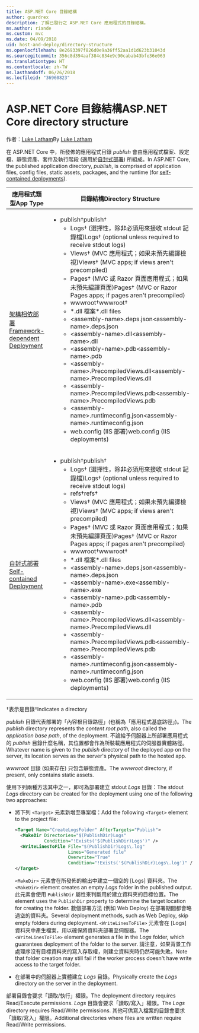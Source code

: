 ```yaml
---
title: ASP.NET Core 目錄結構
author: guardrex
description: 了解已發行之 ASP.NET Core 應用程式的目錄結構。
ms.author: riande
ms.custom: mvc
ms.date: 04/09/2018
uid: host-and-deploy/directory-structure
ms.openlocfilehash: 8e2693397f826d0e9a36ff52aa1d1d623b31043d
ms.sourcegitcommit: 356c8d394aaf384c834e9c90cabab43bfe36e063
ms.translationtype: HT
ms.contentlocale: zh-TW
ms.lasthandoff: 06/26/2018
ms.locfileid: "36960823"
---
```

# <a name="aspnet-core-directory-structure"></a><span data-ttu-id="2e565-103">ASP.NET Core 目錄結構</span><span class="sxs-lookup"><span data-stu-id="2e565-103">ASP.NET Core directory structure</span></span>

<span data-ttu-id="2e565-104">作者：[Luke Latham](https://github.com/guardrex)</span><span class="sxs-lookup"><span data-stu-id="2e565-104">By [Luke Latham](https://github.com/guardrex)</span></span>

<span data-ttu-id="2e565-105">在 ASP.NET Core 中，所發佈的應用程式目錄 *publish* 會由應用程式檔案、設定檔、靜態資產、套件及執行階段 (適用於[自封式部署](/dotnet/core/deploying/#self-contained-deployments-scd)) 所組成。</span><span class="sxs-lookup"><span data-stu-id="2e565-105">In ASP.NET Core, the published application directory, *publish*, is comprised of application files, config files, static assets, packages, and the runtime (for [self-contained deployments](/dotnet/core/deploying/#self-contained-deployments-scd)).</span></span>


| <span data-ttu-id="2e565-106">應用程式類型</span><span class="sxs-lookup"><span data-stu-id="2e565-106">App Type</span></span> | <span data-ttu-id="2e565-107">目錄結構</span><span class="sxs-lookup"><span data-stu-id="2e565-107">Directory Structure</span></span> |
| -------- | ------------------- |
| [<span data-ttu-id="2e565-108">架構相依部署</span><span class="sxs-lookup"><span data-stu-id="2e565-108">Framework-dependent Deployment</span></span>](/dotnet/core/deploying/#framework-dependent-deployments-fdd) | <ul><li><span data-ttu-id="2e565-109">publish&dagger;</span><span class="sxs-lookup"><span data-stu-id="2e565-109">publish&dagger;</span></span><ul><li><span data-ttu-id="2e565-110">Logs&dagger; (選擇性，除非必須用來接收 stdout 記錄檔)</span><span class="sxs-lookup"><span data-stu-id="2e565-110">Logs&dagger; (optional unless required to receive stdout logs)</span></span></li><li><span data-ttu-id="2e565-111">Views&dagger; (MVC 應用程式；如果未預先編譯檢視)</span><span class="sxs-lookup"><span data-stu-id="2e565-111">Views&dagger; (MVC apps; if views aren't precompiled)</span></span></li><li><span data-ttu-id="2e565-112">Pages&dagger; (MVC 或 Razor 頁面應用程式；如果未預先編譯頁面)</span><span class="sxs-lookup"><span data-stu-id="2e565-112">Pages&dagger; (MVC or Razor Pages apps; if pages aren't precompiled)</span></span></li><li><span data-ttu-id="2e565-113">wwwroot&dagger;</span><span class="sxs-lookup"><span data-stu-id="2e565-113">wwwroot&dagger;</span></span></li><li><span data-ttu-id="2e565-114">\*\.dll 檔案</span><span class="sxs-lookup"><span data-stu-id="2e565-114">\*\.dll files</span></span></li><li><span data-ttu-id="2e565-115">\<assembly-name>.deps.json</span><span class="sxs-lookup"><span data-stu-id="2e565-115">\<assembly-name>.deps.json</span></span></li><li><span data-ttu-id="2e565-116">\<assembly-name>.dll</span><span class="sxs-lookup"><span data-stu-id="2e565-116">\<assembly-name>.dll</span></span></li><li><span data-ttu-id="2e565-117">\<assembly-name>.pdb</span><span class="sxs-lookup"><span data-stu-id="2e565-117">\<assembly-name>.pdb</span></span></li><li><span data-ttu-id="2e565-118">\<assembly-name>.PrecompiledViews.dll</span><span class="sxs-lookup"><span data-stu-id="2e565-118">\<assembly-name>.PrecompiledViews.dll</span></span></li><li><span data-ttu-id="2e565-119">\<assembly-name>.PrecompiledViews.pdb</span><span class="sxs-lookup"><span data-stu-id="2e565-119">\<assembly-name>.PrecompiledViews.pdb</span></span></li><li><span data-ttu-id="2e565-120">\<assembly-name>.runtimeconfig.json</span><span class="sxs-lookup"><span data-stu-id="2e565-120">\<assembly-name>.runtimeconfig.json</span></span></li><li><span data-ttu-id="2e565-121">web.config (IIS 部署)</span><span class="sxs-lookup"><span data-stu-id="2e565-121">web.config (IIS deployments)</span></span></li></ul></li></ul> |
| [<span data-ttu-id="2e565-122">自封式部署</span><span class="sxs-lookup"><span data-stu-id="2e565-122">Self-contained Deployment</span></span>](/dotnet/core/deploying/#self-contained-deployments-scd) | <ul><li><span data-ttu-id="2e565-123">publish&dagger;</span><span class="sxs-lookup"><span data-stu-id="2e565-123">publish&dagger;</span></span><ul><li><span data-ttu-id="2e565-124">Logs&dagger; (選擇性，除非必須用來接收 stdout 記錄檔)</span><span class="sxs-lookup"><span data-stu-id="2e565-124">Logs&dagger; (optional unless required to receive stdout logs)</span></span></li><li><span data-ttu-id="2e565-125">refs&dagger;</span><span class="sxs-lookup"><span data-stu-id="2e565-125">refs&dagger;</span></span></li><li><span data-ttu-id="2e565-126">Views&dagger; (MVC 應用程式；如果未預先編譯檢視)</span><span class="sxs-lookup"><span data-stu-id="2e565-126">Views&dagger; (MVC apps; if views aren't precompiled)</span></span></li><li><span data-ttu-id="2e565-127">Pages&dagger; (MVC 或 Razor 頁面應用程式；如果未預先編譯頁面)</span><span class="sxs-lookup"><span data-stu-id="2e565-127">Pages&dagger; (MVC or Razor Pages apps; if pages aren't precompiled)</span></span></li><li><span data-ttu-id="2e565-128">wwwroot&dagger;</span><span class="sxs-lookup"><span data-stu-id="2e565-128">wwwroot&dagger;</span></span></li><li><span data-ttu-id="2e565-129">\*.dll 檔案</span><span class="sxs-lookup"><span data-stu-id="2e565-129">\*.dll files</span></span></li><li><span data-ttu-id="2e565-130">\<assembly-name>.deps.json</span><span class="sxs-lookup"><span data-stu-id="2e565-130">\<assembly-name>.deps.json</span></span></li><li><span data-ttu-id="2e565-131">\<assembly-name>.exe</span><span class="sxs-lookup"><span data-stu-id="2e565-131">\<assembly-name>.exe</span></span></li><li><span data-ttu-id="2e565-132">\<assembly-name>.pdb</span><span class="sxs-lookup"><span data-stu-id="2e565-132">\<assembly-name>.pdb</span></span></li><li><span data-ttu-id="2e565-133">\<assembly-name>.PrecompiledViews.dll</span><span class="sxs-lookup"><span data-stu-id="2e565-133">\<assembly-name>.PrecompiledViews.dll</span></span></li><li><span data-ttu-id="2e565-134">\<assembly-name>.PrecompiledViews.pdb</span><span class="sxs-lookup"><span data-stu-id="2e565-134">\<assembly-name>.PrecompiledViews.pdb</span></span></li><li><span data-ttu-id="2e565-135">\<assembly-name>.runtimeconfig.json</span><span class="sxs-lookup"><span data-stu-id="2e565-135">\<assembly-name>.runtimeconfig.json</span></span></li><li><span data-ttu-id="2e565-136">web.config (IIS 部署)</span><span class="sxs-lookup"><span data-stu-id="2e565-136">web.config (IIS deployments)</span></span></li></ul></li></ul> |

<span data-ttu-id="2e565-137">&dagger;表示是目錄</span><span class="sxs-lookup"><span data-stu-id="2e565-137">&dagger;Indicates a directory</span></span>

<span data-ttu-id="2e565-138">*publish* 目錄代表部署的「內容根目錄路徑」(也稱為「應用程式基底路徑」)。</span><span class="sxs-lookup"><span data-stu-id="2e565-138">The *publish* directory represents the *content root path*, also called the *application base path*, of the deployment.</span></span> <span data-ttu-id="2e565-139">不論給予伺服器上所部署應用程式的 *publish* 目錄什麼名稱，其位置都會作為所裝載應用程式的伺服器實體路徑。</span><span class="sxs-lookup"><span data-stu-id="2e565-139">Whatever name is given to the *publish* directory of the deployed app on the server, its location serves as the server's physical path to the hosted app.</span></span>

<span data-ttu-id="2e565-140">*wwwroot* 目錄 (如果存在) 只包含靜態資產。</span><span class="sxs-lookup"><span data-stu-id="2e565-140">The *wwwroot* directory, if present, only contains static assets.</span></span>

<span data-ttu-id="2e565-141">使用下列兩種方法其中之一，即可為部署建立 stdout *Logs* 目錄：</span><span class="sxs-lookup"><span data-stu-id="2e565-141">The stdout *Logs* directory can be created for the deployment using one of the following two approaches:</span></span>

* <span data-ttu-id="2e565-142">將下列 `<Target>` 元素新增至專案檔：</span><span class="sxs-lookup"><span data-stu-id="2e565-142">Add the following `<Target>` element to the project file:</span></span>

   ```xml
   <Target Name="CreateLogsFolder" AfterTargets="Publish">
     <MakeDir Directories="$(PublishDir)Logs" 
              Condition="!Exists('$(PublishDir)Logs')" />
     <WriteLinesToFile File="$(PublishDir)Logs\.log" 
                       Lines="Generated file" 
                       Overwrite="True" 
                       Condition="!Exists('$(PublishDir)Logs\.log')" />
   </Target>
   ```

   <span data-ttu-id="2e565-143">`<MakeDir>` 元素會在所發佈的輸出中建立一個空的 [Logs] 資料夾。</span><span class="sxs-lookup"><span data-stu-id="2e565-143">The `<MakeDir>` element creates an empty *Logs* folder in the published output.</span></span> <span data-ttu-id="2e565-144">此元素會使用 `PublishDir` 屬性來判斷用於建立資料夾的目標位置。</span><span class="sxs-lookup"><span data-stu-id="2e565-144">The element uses the `PublishDir` property to determine the target location for creating the folder.</span></span> <span data-ttu-id="2e565-145">數個部署方法 (例如 Web Deploy) 在部署期間都會略過空的資料夾。</span><span class="sxs-lookup"><span data-stu-id="2e565-145">Several deployment methods, such as Web Deploy, skip empty folders during deployment.</span></span> <span data-ttu-id="2e565-146">`<WriteLinesToFile>` 元素會在 [Logs] 資料夾中產生檔案，用以確保將資料夾部署至伺服器。</span><span class="sxs-lookup"><span data-stu-id="2e565-146">The `<WriteLinesToFile>` element generates a file in the *Logs* folder, which guarantees deployment of the folder to the server.</span></span> <span data-ttu-id="2e565-147">請注意，如果背景工作處理序沒有目標資料夾的寫入存取權，則建立資料夾時仍然可能失敗。</span><span class="sxs-lookup"><span data-stu-id="2e565-147">Note that folder creation may still fail if the worker process doesn't have write access to the target folder.</span></span>

* <span data-ttu-id="2e565-148">在部署中的伺服器上實體建立 *Logs* 目錄。</span><span class="sxs-lookup"><span data-stu-id="2e565-148">Physically create the *Logs* directory on the server in the deployment.</span></span>

<span data-ttu-id="2e565-149">部署目錄會要求「讀取/執行」權限。</span><span class="sxs-lookup"><span data-stu-id="2e565-149">The deployment directory requires Read/Execute permissions.</span></span> <span data-ttu-id="2e565-150">*Logs* 目錄會要求「讀取/寫入」權限。</span><span class="sxs-lookup"><span data-stu-id="2e565-150">The *Logs* directory requires Read/Write permissions.</span></span> <span data-ttu-id="2e565-151">其他可供寫入檔案的目錄會要求「讀取/寫入」權限。</span><span class="sxs-lookup"><span data-stu-id="2e565-151">Additional directories where files are written require Read/Write permissions.</span></span>
